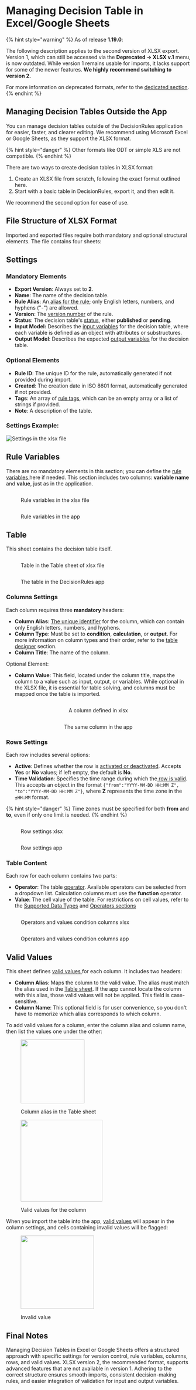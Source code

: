# Managing Decision Table in Excel/Google Sheets

{% hint style="warning" %}
As of release **1.19.0**:&#x20;

The following description applies to the second version of XLSX export. Version 1, which can still be accessed via the **Deprecated → XLSX v.1** menu, is now outdated. While version 1 remains usable for imports, it lacks support for some of the newer features. **We highly recommend switching to version 2.**

For more information on deprecated formats, refer to the [dedicated section](../manage-tables-excel-gsheets.md).
{% endhint %}

## Managing Decision Tables Outside the App

You can manage decision tables outside of the DecisionRules application for easier, faster, and clearer editing. We recommend using Microsoft Excel or Google Sheets, as they support the XLSX format.

{% hint style="danger" %}
Other formats like ODT or simple XLS are not compatible.
{% endhint %}

There are two ways to create decision tables in XLSX format:

1. Create an XLSX file from scratch, following the exact format outlined here.
2. Start with a basic table in DecisionRules, export it, and then edit it.

We recommend the second option for ease of use.

## File Structure of XLSX Format

Imported and exported files require both mandatory and optional structural elements. The file contains four sheets:

## Settings

### Mandatory Elements

* **Export Version**: Always set to **2**.
* **Name**: The name of the decision table.
* **Rule Alias**: An[ alias for the rule](../../other/rule-alias.md); only English letters, numbers, and hyphens ("-") are allowed.
* **Version**: The [version number](../../other/versioning.md) of the rule.
* **Status**: The decision table's [status](../../other/rule-state.md), either **published** or **pending**.
* **Input Model:** Describes the [input variables](../input-and-output/) for the decision table, where each variable is defined as an object with attributes or substructures.
* **Output Model**: Describes the expected [output variables](../input-and-output/) for the decision table.

### Optional Elements

* **Rule ID**: The unique ID for the rule, automatically generated if not provided during import.
* **Created**: The creation date in ISO 8601 format, automatically generated if not provided.
* **Tags**: An array of [rule tags](../../other/tagging.md), which can be an empty array or a list of strings if provided.
* **Note**: A description of the table.

### Settings Example:

![Settings in the xlsx file](<../../.gitbook/assets/settingss xlsx.png>)

## Rule Variables

There are no mandatory elements in this section; you can define the [rule variables ](../../other/rule-variables.md)here if needed. This section includes two columns: **variable name** and **value**, just as in the application.

<figure><img src="../../.gitbook/assets/rule variables excel.png" alt=""><figcaption><p>Rule variables in the xlsx file</p></figcaption></figure>

<figure><img src="../../.gitbook/assets/rule variables in the app.png" alt=""><figcaption><p>Rule variables in the app</p></figcaption></figure>

## Table

This sheet contains the decision table itself.

<figure><img src="../../.gitbook/assets/table sheet.png" alt=""><figcaption><p>Table in the Table sheet of xlsx file</p></figcaption></figure>

<figure><img src="../../.gitbook/assets/table export.png" alt=""><figcaption><p>The table in the DecisionRules app</p></figcaption></figure>

### Columns Settings

Each column requires three **mandatory** headers:

* **Column Alias**: [The unique identifier](../decision-table-designer.md#set-column-alias) for the column, which can contain only English letters, numbers, and hyphens.
* **Column Type**: Must be set to **condition**, **calculation**, or **output**. For more information on column types and their order, refer to the [table designer](../decision-table-designer.md#column-types-and-table-structure) section.
* **Column Title**: The name of the column.

Optional Element:&#x20;

* **Column Value**: This field, located under the column title, maps the column to a value such as input, output, or variables. While optional in the XLSX file, it is essential for table solving, and columns must be mapped once the table is imported.

<div align="center">

<figure><img src="../../.gitbook/assets/column in the xlsx (2).png" alt=""><figcaption><p>A column defined in xlsx</p></figcaption></figure>

 

<figure><img src="../../.gitbook/assets/column in the app.png" alt=""><figcaption><p>The same column in the app </p></figcaption></figure>

</div>

### Rows Settings

Each row includes several options:

* **Active**: Defines whether the row is [activated or deactivated](../decision-table-designer.md#deactivate-and-activate-row). Accepts **Yes** or **No** values; if left empty, the default is **No**.
* &#x20;**Time Validation**: Specifies the time range during which the[ row is valid](../decision-table-designer.md#time-row-validation). This accepts an object in the format `{"from":"YYYY-MM-DD HH:MM Z", "to":"YYYY-MM-DD HH:MM Z"}`, where **Z** represents the time zone in the `±HH:MM` format.&#x20;

{% hint style="danger" %}
Time zones must be specified for both **from** and **to**, even if only one limit is needed.
{% endhint %}

<div>

<figure><img src="../../.gitbook/assets/active and time validation xlsx.png" alt=""><figcaption><p>Row settings xlsx</p></figcaption></figure>

 

<figure><img src="../../.gitbook/assets/active and time validation app.png" alt=""><figcaption><p>Row settings app</p></figcaption></figure>

</div>

### Table Content

Each row for each column contains two parts:

* **Operator**: The table [operator](../operators/). Available operators can be selected from a dropdown list. Calculation columns must use the **function** operator.
* **Value**: The cell value of the table. For restrictions on cell values, refer to the [Supported Data Types](../data-types.md) and [Operators sections](../operators/)

<div>

<figure><img src="../../.gitbook/assets/operators and values xlsx.png" alt=""><figcaption><p>Operators and values condition columns xlsx</p></figcaption></figure>

 

<figure><img src="../../.gitbook/assets/operators and values table.png" alt=""><figcaption><p>Operators and values condition columns app</p></figcaption></figure>

</div>

## Valid Values

This sheet defines [valid values ](../table-operations/valid-values.md)for each column. It includes two headers:

* **Column Alias**: Maps the column to the valid value. The alias must match the alias used in the [Table sheet](managing-decision-table-in-excel-google-sheets.md#table). If the app cannot locate the column with this alias, those valid values will not be applied. This field is case-sensitive.
* **Column Name**: This optional field is for user convenience, so you don't have to memorize which alias corresponds to which column.

To add valid values for a column, enter the column alias and column name, then list the values one under the other:

<div>

<figure><img src="../../.gitbook/assets/column alias (2).png" alt="" width="174"><figcaption><p>Column alias in the Table sheet</p></figcaption></figure>

 

<figure><img src="../../.gitbook/assets/valid value xlsx.png" alt="" width="223"><figcaption><p>Valid values for the column</p></figcaption></figure>

</div>

When you import the table into the app, [valid values](../table-operations/valid-values.md) will appear in the column settings, and cells containing invalid values will be flagged:

<figure><img src="../../.gitbook/assets/valid value app.png" alt="" width="200"><figcaption><p>Invalid value</p></figcaption></figure>



## Final Notes

Managing Decision Tables in Excel or Google Sheets offers a structured approach with specific settings for version control, rule variables, columns, rows, and valid values. XLSX version 2, the recommended format, supports advanced features that are not available in version 1. Adhering to the correct structure ensures smooth imports, consistent decision-making rules, and easier integration of validation for input and output variables.
